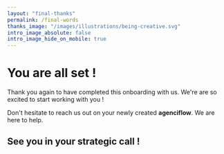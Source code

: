 ```yaml
---
layout: "final-thanks"
permalink: /final-words
thanks_image: "/images/illustrations/being-creative.svg"
intro_image_absolute: false 
intro_image_hide_on_mobile: true
---
```


# You are all set !

Thank you again to have completed this onboarding with us. We're are so excited to start working with you !

Don't hesitate to reach us out on your newly created <b>agenciflow</b>. We are here to help.

## See you in your strategic call ! 


